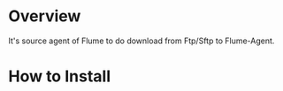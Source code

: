 Overview
=======================================
It's source agent of Flume to do download from Ftp/Sftp to Flume-Agent.

How to Install
=======================================
